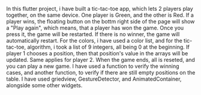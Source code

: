 In this flutter project, i have built a tic-tac-toe app, which lets 2 players play together, on the same device. One player is Green, and the other is Red.
If a player wins, the floating button on the bottm right side of the page will show a "Play again", which means, that a player has won the game. Once you press it, the game will
be restarted. If there is no winner, the game will automatically restart.
For the colors, i have used a color list, and for the tic-tac-toe, algorithm, i took a list of 9 integers, all being 0 at the beginning. If player 1 chooses a position, then that position's value in the arrays will be updated. Same applies for player 2. When the game ends, all is reseted, and you can play a new game.
I have used a function to verify the winning cases, and another function, to verify if there are still empty positions on the table. I have used griedview, GestureDetector, and AnimatedContainer, alongside some other widgets.
